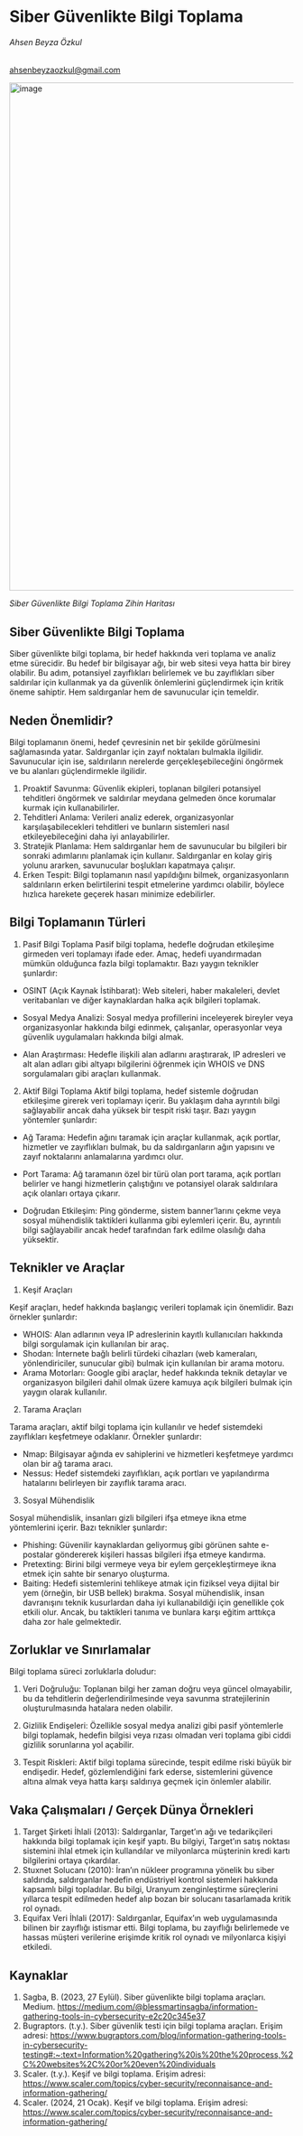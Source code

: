 # Siber Güvenlikte Bilgi Toplama
###### _Ahsen Beyza Özkul_
<ahsenbeyzaozkul@gmail.com>

<img width="900" alt="image" src="https://github.com/user-attachments/assets/6a36eb1e-9799-4d37-a8a4-0bbd9df5f558">

_Siber Güvenlikte Bilgi Toplama Zihin Haritası_

## Siber Güvenlikte Bilgi Toplama

Siber güvenlikte bilgi toplama, bir hedef hakkında veri toplama ve analiz etme sürecidir. Bu hedef bir bilgisayar ağı, bir web sitesi veya hatta bir birey olabilir. Bu adım, potansiyel zayıflıkları belirlemek ve bu zayıflıkları siber saldırılar için kullanmak ya da güvenlik önlemlerini güçlendirmek için kritik öneme sahiptir. Hem saldırganlar hem de savunucular için temeldir.

## Neden Önemlidir?

Bilgi toplamanın önemi, hedef çevresinin net bir şekilde görülmesini sağlamasında yatar. Saldırganlar için zayıf noktaları bulmakla ilgilidir. Savunucular için ise, saldırıların nerelerde gerçekleşebileceğini öngörmek ve bu alanları güçlendirmekle ilgilidir.

1)	Proaktif Savunma: Güvenlik ekipleri, toplanan bilgileri potansiyel tehditleri öngörmek ve saldırılar meydana gelmeden önce korumalar kurmak için kullanabilirler.
2)	Tehditleri Anlama: Verileri analiz ederek, organizasyonlar karşılaşabilecekleri tehditleri ve bunların sistemleri nasıl etkileyebileceğini daha iyi anlayabilirler.
3)	Stratejik Planlama: Hem saldırganlar hem de savunucular bu bilgileri bir sonraki adımlarını planlamak için kullanır. Saldırganlar en kolay giriş yolunu ararken, savunucular boşlukları kapatmaya çalışır.
4)	Erken Tespit: Bilgi toplamanın nasıl yapıldığını bilmek, organizasyonların saldırıların erken belirtilerini tespit etmelerine yardımcı olabilir, böylece hızlıca harekete geçerek hasarı minimize edebilirler.

## Bilgi Toplamanın Türleri

1)	Pasif Bilgi Toplama Pasif bilgi toplama, hedefle doğrudan etkileşime girmeden veri toplamayı ifade eder. Amaç, hedefi uyandırmadan mümkün olduğunca fazla bilgi toplamaktır. Bazı yaygın teknikler şunlardır:

   - OSINT (Açık Kaynak İstihbarat): Web siteleri, haber makaleleri, devlet veritabanları ve diğer kaynaklardan halka açık bilgileri toplamak.

   - Sosyal Medya Analizi: Sosyal medya profillerini inceleyerek bireyler veya organizasyonlar hakkında bilgi edinmek, çalışanlar, operasyonlar veya güvenlik uygulamaları hakkında bilgi almak.

   - Alan Araştırması: Hedefle ilişkili alan adlarını araştırarak, IP adresleri ve alt alan adları gibi altyapı bilgilerini öğrenmek için WHOIS ve DNS sorgulamaları gibi araçları kullanmak.

2)	Aktif Bilgi Toplama Aktif bilgi toplama, hedef sistemle doğrudan etkileşime girerek veri toplamayı içerir. Bu yaklaşım daha ayrıntılı bilgi sağlayabilir ancak daha yüksek bir tespit riski taşır. Bazı yaygın yöntemler şunlardır:
   - Ağ Tarama: Hedefin ağını taramak için araçlar kullanmak, açık portlar, hizmetler ve zayıflıkları bulmak, bu da saldırganların ağın yapısını ve zayıf noktalarını anlamalarına yardımcı olur.

   - Port Tarama: Ağ taramanın özel bir türü olan port tarama, açık portları belirler ve hangi hizmetlerin çalıştığını ve potansiyel olarak saldırılara açık olanları ortaya çıkarır.

   - Doğrudan Etkileşim: Ping gönderme, sistem banner’larını çekme veya sosyal mühendislik taktikleri kullanma gibi eylemleri içerir. Bu, ayrıntılı bilgi sağlayabilir ancak hedef tarafından fark edilme olasılığı daha yüksektir.

## Teknikler ve Araçlar

1)	Keşif Araçları 

Keşif araçları, hedef hakkında başlangıç verileri toplamak için önemlidir. Bazı örnekler şunlardır:

   - WHOIS: Alan adlarının veya IP adreslerinin kayıtlı kullanıcıları hakkında bilgi sorgulamak için kullanılan bir araç.
   - Shodan: İnternete bağlı belirli türdeki cihazları (web kameraları, yönlendiriciler, sunucular gibi) bulmak için kullanılan bir arama motoru.
   - Arama Motorları: Google gibi araçlar, hedef hakkında teknik detaylar ve organizasyon bilgileri dahil olmak üzere kamuya açık bilgileri bulmak için yaygın olarak kullanılır.

2)	Tarama Araçları 

Tarama araçları, aktif bilgi toplama için kullanılır ve hedef sistemdeki zayıflıkları keşfetmeye odaklanır. Örnekler şunlardır:

   - Nmap: Bilgisayar ağında ev sahiplerini ve hizmetleri keşfetmeye yardımcı olan bir ağ tarama aracı.
   - Nessus: Hedef sistemdeki zayıflıkları, açık portları ve yapılandırma hatalarını belirleyen bir zayıflık tarama aracı.

3)	Sosyal Mühendislik 

Sosyal mühendislik, insanları gizli bilgileri ifşa etmeye ikna etme yöntemlerini içerir. Bazı teknikler şunlardır:

   - Phishing: Güvenilir kaynaklardan geliyormuş gibi görünen sahte e-postalar göndererek kişileri hassas bilgileri ifşa etmeye kandırma.
   - Pretexting: Birini bilgi vermeye veya bir eylem gerçekleştirmeye ikna etmek için sahte bir senaryo oluşturma.
   - Baiting: Hedefi sistemlerini tehlikeye atmak için fiziksel veya dijital bir yem (örneğin, bir USB bellek) bırakma.
Sosyal mühendislik, insan davranışını teknik kusurlardan daha iyi kullanabildiği için genellikle çok etkili olur. Ancak, bu taktikleri tanıma ve bunlara karşı eğitim arttıkça daha zor hale gelmektedir.

## Zorluklar ve Sınırlamalar

Bilgi toplama süreci zorluklarla doludur:

1)	Veri Doğruluğu: Toplanan bilgi her zaman doğru veya güncel olmayabilir, bu da tehditlerin değerlendirilmesinde veya savunma stratejilerinin oluşturulmasında hatalara neden olabilir.

2)	Gizlilik Endişeleri: Özellikle sosyal medya analizi gibi pasif yöntemlerle bilgi toplamak, hedefin bilgisi veya rızası olmadan veri toplama gibi ciddi gizlilik sorunlarına yol açabilir.

3)	Tespit Riskleri: Aktif bilgi toplama sürecinde, tespit edilme riski büyük bir endişedir. Hedef, gözlemlendiğini fark ederse, sistemlerini güvence altına almak veya hatta karşı saldırıya geçmek için önlemler alabilir.

## Vaka Çalışmaları / Gerçek Dünya Örnekleri

1)	Target Şirketi İhlali (2013): Saldırganlar, Target’ın ağı ve tedarikçileri hakkında bilgi toplamak için keşif yaptı. Bu bilgiyi, Target’ın satış noktası sistemini ihlal etmek için kullandılar ve milyonlarca müşterinin kredi kartı bilgilerini ortaya çıkardılar.
2)	Stuxnet Solucanı (2010): İran’ın nükleer programına yönelik bu siber saldırıda, saldırganlar hedefin endüstriyel kontrol sistemleri hakkında kapsamlı bilgi topladılar. Bu bilgi, Uranyum zenginleştirme süreçlerini yıllarca tespit edilmeden hedef alıp bozan bir solucanı tasarlamada kritik rol oynadı.
3)	Equifax Veri İhlali (2017): Saldırganlar, Equifax’ın web uygulamasında bilinen bir zayıflığı istismar etti. Bilgi toplama, bu zayıflığı belirlemede ve hassas müşteri verilerine erişimde kritik rol oynadı ve milyonlarca kişiyi etkiledi.






## Kaynaklar

1)	Sagba, B. (2023, 27 Eylül). Siber güvenlikte bilgi toplama araçları. Medium. https://medium.com/@blessmartinsagba/information-gathering-tools-in-cybersecurity-e2c20c345e37
2)	Bugraptors. (t.y.). Siber güvenlik testi için bilgi toplama araçları. Erişim adresi: https://www.bugraptors.com/blog/information-gathering-tools-in-cybersecurity-testing#:~:text=Information%20gathering%20is%20the%20process,%2C%20websites%2C%20or%20even%20individuals
3)	Scaler. (t.y.). Keşif ve bilgi toplama. Erişim adresi: https://www.scaler.com/topics/cyber-security/reconnaisance-and-information-gathering/
4)	Scaler. (2024, 21 Ocak). Keşif ve bilgi toplama. Erişim adresi: https://www.scaler.com/topics/cyber-security/reconnaisance-and-information-gathering/


